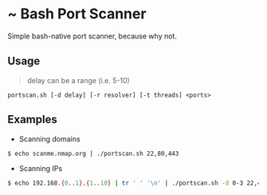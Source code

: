 # ~ Bash Port Scanner
Simple bash-native port scanner, because why not.
## Usage
> delay can be a range (i.e. 5-10)

`portscan.sh [-d delay] [-r resolver] [-t threads] <ports>`
## Examples
- Scanning domains
```bash
$ echo scanme.nmap.org | ./portscan.sh 22,80,443
```
- Scanning IPs
```bash
$ echo 192.168.{0..1}.{1..10} | tr ' ' '\n' | ./portscan.sh -d 0-3 22,443-445,80
```
